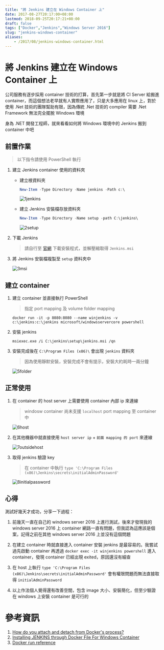 ```yaml
---
title: "將 Jenkins 建立在 Windows Container 上"
date: 2017-08-27T20:17:00+08:00
lastmod: 2018-09-25T20:17:21+08:00
draft: false
tags: ["Docker","Jenkins","Windows Server 2016"]
slug: "jenkins-windows-container"
aliases:
    - /2017/08/jenkins-windows-container.html
---
```

# 將 Jenkins 建立在 Windows Container 上
公司服務有逐步採用 container 技術的打算，首先第一步就是將 CI Server 給搬進 container，而這個想法老早就有人實際應用了，只是大多應用在 linux 上，對於使用 .Net 技術的團隊幫助有限，因為傳統 .Net 技術的 compiler 需要 .Net Framework 無法完全擺脫 Windows 環境

身為 .NET 開發工程師，就來看看如何將 Windows 環境中的 Jenkins 搬到 container 中吧

## 前置作業

> 以下指令請使用 PowerShell 執行

1.  建立 Jenkins container 使用的資料夾


    *   建立根資料夾

        ```ps1
        New-Item -Type Directory -Name jenkins -Path c:\
        ```

        ![1jenkins](https://user-images.githubusercontent.com/3851540/29749641-81f89afe-8b63-11e7-9c89-e76a508c2401.png)

    *   建立 Jenkins 安裝檔存放資料夾

        ```ps1
        New-Item -Type Directory -Name setup -path C:\jenkins\
        ```

        ![2setup](https://user-images.githubusercontent.com/3851540/29749642-823106f0-8b63-11e7-91f3-d12011fe9dc4.png)

2.  下載 Jenkins

    > 請自行至 [官網](https://jenkins.io/download/) 下載安裝程式，並解壓縮取得 `Jenkins.msi`

3.  將 Jenkins 安裝檔複製至 `setup` 資料夾中

    ![3msi](https://user-images.githubusercontent.com/3851540/29749643-8268fe3e-8b63-11e7-9beb-da5fa23d564d.png)

## 建立 container

1.  建立 container 並直接執行 PowerShell

    > 指定 port mapping 及 volume folder mapping

    ```
    docker run -it -p 8080:8080 --name winjenkins -v c:\jenkins:c:\jenkins microsoft/windowsservercore powershell
    ```

2.  安裝 jenkins

    ```
    msiexec.exe /i C:\jenkins\setup\jenkins.msi /qn
    ```

3.  安裝完成後在 `C:\Program Files (x86)\` 會出現 `jenkins` 資料夾

    > 因為使用靜默安裝，安裝完成不會有提示，安裝大約耗時一兩分鐘

    ![5folder](https://user-images.githubusercontent.com/3851540/29749646-826aa324-8b63-11e7-81ed-239d5b797dcb.png)

## 正常使用

1.  在 container 的 host server 上需要使用 container 內部 ip 來連線

    > windosw container 尚未支援 `localhost` port mapping 至 container 中

    ![6host](https://user-images.githubusercontent.com/3851540/29749645-826a7e94-8b63-11e7-9e1e-7caca4b9aa2b.png)

2.  在其他機器中就直接使用 `host server ip` + `前面 mapping 的 port` 來連線

    ![7outsidehost](https://user-images.githubusercontent.com/3851540/29749648-826b5f08-8b63-11e7-9b15-16a510d2b054.png)

3.  取得 jenkins 驗證 key

    > 在 container 中執行 `type 'C:\Program Files (x86)\Jenkins\secrets\initialAdminPassword'`

    ![8initialpassword](https://user-images.githubusercontent.com/3851540/29749644-826a4258-8b63-11e7-84db-c7f601aa0596.png)

## 心得

測試好幾天才成功，分享一下過程：

1.  前幾天一直在自己的 windows server 2016 上進行測試，後來才發現我的 windows server 2016 上 container 網路一直有問題，但我認為這應該是個案，記得之前在其他 windows server 2016 上並沒有這個問題

2.  在建立 container 時就直接進入 container 安裝 jenkins 是最容易的。我嘗試過先啟動 container 再透過 `docker exec -it winjenkins powershell` 進入 container，發現 container 已經出現 exited，原因還沒有細查

3.  在 host 上執行 `type 'C:\Program Files (x86)\Jenkins\secrets\initialAdminPassword'` 會有權限問題而無法直接取得 `initialAdminPassword`

4.  以上作法個人覺得還有改善空間，包含 image 大小、安裝簡化，但至少驗證在 windows 上安裝 container 是可行的

# 參考資訊
1.  [How do you attach and detach from Docker's process?](https://stackoverflow.com/questions/19688314/how-do-you-attach-and-detach-from-dockers-process)
2.  [Installing JENKINS through Docker File For Windows Container](https://www.assistanz.com/installing-jenkins-through-docker-file-for-windows-container/docker)
3.  [Docker run reference](https://docs.docker.com/engine/reference/run/)
